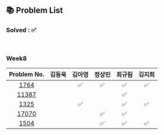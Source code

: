 ## 📚 Problem List 

### Solved : ✅

<br>

### Week8

|Problem No.|김동욱|김아영|정상민|최규림|김지희|
|:-----------:|:-----:|:----:|:----:|:----:|:----:|
|[1764](https://www.acmicpc.net/problem/1764)|   |✅   | ✅ | ✅ |✅  |
|[11387](https://www.acmicpc.net/problem/11387)|   |  |  | ✅ |  |
|[1325](https://www.acmicpc.net/problem/1325)|   |   ✅ |  | ✅ |✅  |
|[17070](https://www.acmicpc.net/problem/17070)|   |   |✅  | ✅ |  |
|[1504](https://www.acmicpc.net/problem/1504)|   |  |✅  | ✅ |✅  |

